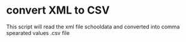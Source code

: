 # convert XML to CSV
This script will read the xml file schooldata and converted into comma spearated values .csv file
